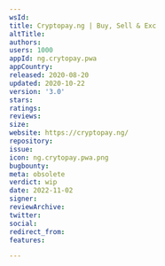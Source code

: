 ```yaml
---
wsId: 
title: Cryptopay.ng | Buy, Sell & Exc
altTitle: 
authors: 
users: 1000
appId: ng.crytopay.pwa
appCountry: 
released: 2020-08-20
updated: 2020-10-22
version: '3.0'
stars: 
ratings: 
reviews: 
size: 
website: https://cryptopay.ng/
repository: 
issue: 
icon: ng.crytopay.pwa.png
bugbounty: 
meta: obsolete
verdict: wip
date: 2022-11-02
signer: 
reviewArchive: 
twitter: 
social: 
redirect_from: 
features: 

---
```


